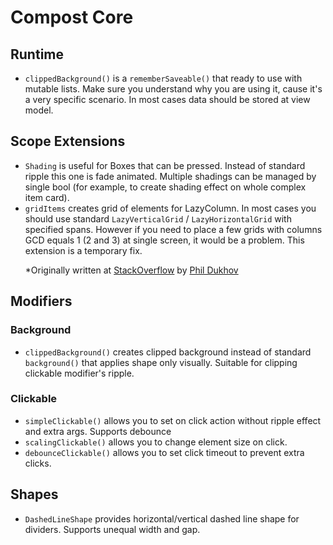 # Compost Core

## Runtime

* `clippedBackground()` is a `rememberSaveable()` that ready to use with mutable lists. Make sure you understand why
you are using it, cause it's a very specific scenario. In most cases data should be stored at view model.

## Scope Extensions

* `Shading` is useful for Boxes that can be pressed. Instead of standard ripple this one is fade animated.
Multiple shadings can be managed by single bool (for example, to create shading effect on whole complex item card).
* `gridItems` creates grid of elements for LazyColumn. In most cases you should use standard
`LazyVerticalGrid` / `LazyHorizontalGrid` with specified spans. However if you need to place a few grids with columns
GCD equals 1 (2 and 3) at single screen, it would be a problem. This extension is a temporary 
fix.<p>*Originally written at [StackOverflow](https://stackoverflow.com/questions/69336555/fixed-grid-inside-lazycolumn-in-jetpack-compose) by [Phil Dukhov](https://stackoverflow.com/users/3585796/phil-dukhov)

## Modifiers

### Background

* `clippedBackground()` creates clipped background instead of standard `background()` that applies shape only visually.
Suitable for clipping clickable modifier's ripple.

### Clickable

* `simpleClickable()` allows you to set on click action without ripple effect and extra args. Supports debounce
* `scalingClickable()` allows you to change element size on click.
* `debounceClickable()` allows you to set click timeout to prevent extra clicks.

## Shapes

* `DashedLineShape` provides horizontal/vertical dashed line shape for dividers. Supports unequal width and gap.
